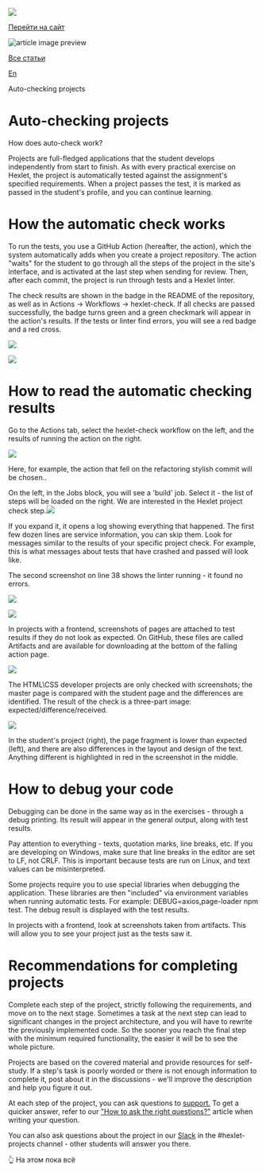 [![](https://files.carrotquest.app/knowledge-bases-images/logos/64033/1726575914708-nb7xvabz.png)](/)

[Перейти на сайт](https://ru.hexlet.io)

![article image preview]()

[Все статьи](/)

[En](/category/4316)

Auto-checking projects

# Auto-checking projects

How does auto-check work?

Projects are full-fledged applications that the student develops independently from start to finish. As with every practical exercise on Hexlet, the project is automatically tested against the assignment's specified requirements. When a project passes the test, it is marked as passed in the student's profile, and you can continue learning.

# How the automatic check works

To run the tests, you use a GitHub Action (hereafter, the action), which the system automatically adds when you create a project repository. The action "waits" for the student to go through all the steps of the project in the site's interface, and is activated at the last step when sending for review. Then, after each commit, the project is run through tests and a Hexlet linter.

The check results are shown in the badge in the README of the repository, as well as in Actions → Workflows → hexlet-check. If all checks are passed successfully, the badge turns green and a green checkmark will appear in the action's results. If the tests or linter find errors, you will see a red badge and a red cross.

![](https://files.carrotquest.app/knowledge-bases-images/articles/64033/64033-1728572761307-f5eiusdg.png)

![](https://files.carrotquest.app/knowledge-bases-images/articles/64033/64033-1728572761353-c5vlyyl9.png)

# How to read the automatic checking results

Go to the Actions tab, select the hexlet-check workflow on the left, and the results of running the action on the right.

![](https://files.carrotquest.app/knowledge-bases-images/articles/64033/64033-1728572761755-g5i0dpz8.png)

Here, for example, the action that fell on the refactoring stylish commit will be chosen..

On the left, in the Jobs block, you will see a 'build' job. Select it - the list of steps will be loaded on the right. We are interested in the Hexlet project check step.![](https://files.carrotquest.app/knowledge-bases-images/articles/64033/64033-1728572761829-03xi3rqd.png)

If you expand it, it opens a log showing everything that happened. The first few dozen lines are service information, you can skip them. Look for messages similar to the results of your specific project check. For example, this is what messages about tests that have crashed and passed will look like.

The second screenshot on line 38 shows the linter running - it found no errors.

![](https://files.carrotquest.app/knowledge-bases-images/articles/64033/64033-1728572762096-agiv8ia6.png)

![](https://files.carrotquest.app/knowledge-bases-images/articles/64033/64033-1728572762089-drw6o6wb.png)

In projects with a frontend, screenshots of pages are attached to test results if they do not look as expected. On GitHub, these files are called Artifacts and are available for downloading at the bottom of the falling action page.

![](https://files.carrotquest.app/knowledge-bases-images/articles/64033/64033-1728572761057-z8rgprb1.jpeg)

The HTML\CSS developer projects are only checked with screenshots; the master page is compared with the student page and the differences are identified. The result of the check is a three-part image: expected/difference/received.

![](https://files.carrotquest.app/knowledge-bases-images/articles/64033/64033-1728572761256-tjlipvkt.jpeg)

In the student's project (right), the page fragment is lower than expected (left), and there are also differences in the layout and design of the text. Anything different is highlighted in red in the screenshot in the middle.

# How to debug your code

Debugging can be done in the same way as in the exercises - through a debug printing. Its result will appear in the general output, along with test results.

Pay attention to everything - texts, quotation marks, line breaks, etc. If you are developing on Windows, make sure that line breaks in the editor are set to LF, not CRLF. This is important because tests are run on Linux, and text values can be misinterpreted.

Some projects require you to use special libraries when debugging the application. These libraries are then "included" via environment variables when running automatic tests. For example: DEBUG=axios,page-loader npm test. The debug result is displayed with the test results.

In projects with a frontend, look at screenshots taken from artifacts. This will allow you to see your project just as the tests saw it.

# Recommendations for completing projects

Complete each step of the project, strictly following the requirements, and move on to the next stage. Sometimes a task at the next step can lead to significant changes in the project architecture, and you will have to rewrite the previously implemented code. So the sooner you reach the final step with the minimum required functionality, the easier it will be to see the whole picture.

Projects are based on the covered material and provide resources for self-study. If a step's task is poorly worded or there is not enough information to complete it, post about it in the discussions - we'll improve the description and help you figure it out.

At each step of the project, you can ask questions to [support.](https://help.hexlet.io/en/articles/110025-podderzhka-v-kursakh-i-proektakh) To get a quicker answer, refer to our ["How to ask the right questions?"](https://help.hexlet.io/en/articles/111495-kak-pravilno-zadavat-voprosy) article when writing your question.

You can also ask questions about the project in our [Slack](https://slack.hexlet.io/) in the #hexlet-projects channel - other students will answer you there.

👆 На этом пока всё